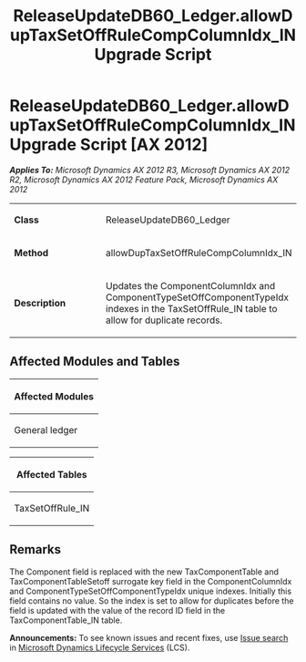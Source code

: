 ﻿---
title: ReleaseUpdateDB60_Ledger.allowDupTaxSetOffRuleCompColumnIdx_IN Upgrade Script
TOCTitle: ReleaseUpdateDB60_Ledger.allowDupTaxSetOffRuleCompColumnIdx_IN Upgrade Script
ms:assetid: 50e0fb5f-0d93-ac71-90ff-7d39ae0c299b
ms:mtpsurl: https://msdn.microsoft.com/en-us/library/JJ685533(v=AX.60)
ms:contentKeyID: 49708239
ms.date: 05/18/2015
mtps_version: v=AX.60
---

# ReleaseUpdateDB60\_Ledger.allowDupTaxSetOffRuleCompColumnIdx\_IN Upgrade Script [AX 2012]


_**Applies To:** Microsoft Dynamics AX 2012 R3, Microsoft Dynamics AX 2012 R2, Microsoft Dynamics AX 2012 Feature Pack, Microsoft Dynamics AX 2012_

<table>
<colgroup>
<col style="width: 50%" />
<col style="width: 50%" />
</colgroup>
<tbody>
<tr class="odd">
<td><p><strong>Class</strong></p></td>
<td><p>ReleaseUpdateDB60_Ledger</p></td>
</tr>
<tr class="even">
<td><p><strong>Method</strong></p></td>
<td><p>allowDupTaxSetOffRuleCompColumnIdx_IN</p></td>
</tr>
<tr class="odd">
<td><p><strong>Description</strong></p></td>
<td><p>Updates the ComponentColumnIdx and ComponentTypeSetOffComponentTypeIdx indexes in the TaxSetOffRule_IN table to allow for duplicate records.</p></td>
</tr>
</tbody>
</table>


## Affected Modules and Tables

<table>
<colgroup>
<col style="width: 100%" />
</colgroup>
<thead>
<tr class="header">
<th><p>Affected Modules</p></th>
</tr>
</thead>
<tbody>
<tr class="odd">
<td><p>General ledger</p></td>
</tr>
</tbody>
</table>


<table>
<colgroup>
<col style="width: 100%" />
</colgroup>
<thead>
<tr class="header">
<th><p>Affected Tables</p></th>
</tr>
</thead>
<tbody>
<tr class="odd">
<td><p>TaxSetOffRule_IN</p></td>
</tr>
</tbody>
</table>


## Remarks

The Component field is replaced with the new TaxComponentTable and TaxComponentTableSetoff surrogate key field in the ComponentColumnIdx and ComponentTypeSetOffComponentTypeIdx unique indexes. Initially this field contains no value. So the index is set to allow for duplicates before the field is updated with the value of the record ID field in the TaxComponentTable\_IN table.

  
**Announcements:** To see known issues and recent fixes, use [Issue search](http://go.microsoft.com/fwlink/?linkid=389258) in [Microsoft Dynamics Lifecycle Services](http://go.microsoft.com/fwlink/?linkid=306505) (LCS).

